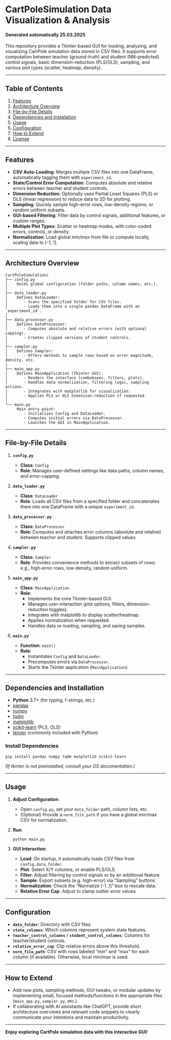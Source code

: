 # CartPoleSimulation Data Visualization & Analysis
#### Generated automatically 25.03.2025

This repository provides a Tkinter-based GUI for loading, analyzing, and visualizing CartPole simulation data stored in CSV files. It supports error computation between teacher (ground-truth) and student (NN-predicted) control signals, basic dimension-reduction (PLS/OLS), sampling, and various plot types (scatter, heatmap, density). 

---

## Table of Contents

1. [Features](#features)  
2. [Architecture Overview](#architecture-overview)  
3. [File-by-File Details](#file-by-file-details)  
4. [Dependencies and Installation](#dependencies-and-installation)  
5. [Usage](#usage)  
6. [Configuration](#configuration)  
7. [How to Extend](#how-to-extend)  
8. [License](#license)  

---

## Features

- **CSV Auto-Loading**: Merges multiple CSV files into one DataFrame, automatically tagging them with `experiment_id`.  
- **State/Control Error Computation**: Computes absolute and relative errors between teacher and student controls.  
- **Dimension Reduction**: Optionally uses Partial Least Squares (PLS) or OLS (linear regression) to reduce data to 2D for plotting.  
- **Sampling**: Quickly sample high-error rows, low-density regions, or random uniform subsets.  
- **GUI-based Filtering**: Filter data by control signals, additional features, or custom ranges.  
- **Multiple Plot Types**: Scatter or heatmap modes, with color-coded errors, controls, or density.  
- **Normalization**: Load global min/max from file or compute locally, scaling data to [-1, 1].  

---

## Architecture Overview

```
CartPoleSimulation/
├── config.py
│    Holds global configuration (folder paths, column names, etc.).
│
├── data_loader.py
│    Defines DataLoader:
│       - Scans the specified folder for CSV files.
│       - Loads them into a single pandas DataFrame with an `experiment_id`.
│
├── data_processor.py
│    Defines DataProcessor:
│       - Computes absolute and relative errors (with optional capping).
│       - Creates clipped versions of student controls.
│
├── sampler.py
│    Defines Sampler:
│       - Offers methods to sample rows based on error magnitude, density, etc.
│
├── main_app.py
│    Defines MainApplication (Tkinter GUI):
│       - Renders the interface (comboboxes, filters, plots).
│       - Handles data normalization, filtering logic, sampling actions.
│       - Integrates with matplotlib for visualization.
│       - Applies PLS or OLS dimension-reduction if requested.
│
└── main.py
     Main entry point:
        - Initializes Config and DataLoader.
        - Computes initial errors via DataProcessor.
        - Launches the GUI in MainApplication.
```

---

## File-by-File Details

1. **`config.py`**  
   - **Class**: `Config`  
   - **Role**: Manages user-defined settings like data paths, column names, and error-capping.  

2. **`data_loader.py`**  
   - **Class**: `DataLoader`  
   - **Role**: Loads all CSV files from a specified folder and concatenates them into one DataFrame with a unique `experiment_id`.  

3. **`data_processor.py`**  
   - **Class**: `DataProcessor`  
   - **Role**: Computes and attaches error columns (absolute and relative) between teacher and student. Supports clipped values.  

4. **`sampler.py`**  
   - **Class**: `Sampler`  
   - **Role**: Provides convenience methods to extract subsets of rows: e.g., high-error rows, low-density, random uniform.  

5. **`main_app.py`**  
   - **Class**: `MainApplication`  
   - **Role**:  
     - Implements the core Tkinter-based GUI.  
     - Manages user-interaction (plot options, filters, dimension-reduction toggles).  
     - Integrates with matplotlib to display scatter/heatmap.  
     - Applies normalization when requested.  
     - Handles data re-loading, sampling, and saving samples.  

6. **`main.py`**  
   - **Function**: `main()`  
   - **Role**:  
     - Instantiates `Config` and `DataLoader`.  
     - Precomputes errors via `DataProcessor`.  
     - Starts the Tkinter application (`MainApplication`).  

---

## Dependencies and Installation

- **Python** 3.7+ (for typing, f-strings, etc.)
- [pandas](https://pandas.pydata.org/)  
- [numpy](https://numpy.org/)  
- [tqdm](https://github.com/tqdm/tqdm)  
- [matplotlib](https://matplotlib.org/)  
- [scikit-learn](https://scikit-learn.org/) (PLS, OLS)  
- [tkinter](https://docs.python.org/3/library/tkinter.html) (commonly included with Python)

### Install Dependencies
```
pip install pandas numpy tqdm matplotlib scikit-learn
```
*(If tkinter is not preinstalled, consult your OS documentation.)*

---

## Usage

1. **Adjust Configuration**:  
   - Open `config.py`, set your `data_folder` path, column lists, etc.  
   - (Optional) Provide a `norm_file_path` if you have a global min/max CSV for normalization.  

2. **Run**:
   ```bash
   python main.py
   ```
3. **GUI Interaction**:  
   - **Load**: On startup, it automatically loads CSV files from `config.data_folder`.  
   - **Plot**: Select X/Y columns, or enable PLS/OLS.  
   - **Filter**: Adjust filtering by control signals or by an additional feature.  
   - **Sample**: Export subsets (e.g. high-error) via “Sampling” buttons.  
   - **Normalization**: Check the “Normalize [-1..1]” box to rescale data.  
   - **Relative Error Cap**: Adjust to clamp outlier error values.  

---

## Configuration

- **`data_folder`**: Directory with CSV files.  
- **`state_columns`**: Which columns represent system state features.  
- **`teacher_control_columns`** / **`student_control_columns`**: Columns for teacher/student controls.  
- **`relative_error_cap`**: Clip relative errors above this threshold.  
- **`norm_file_path`**: CSV with rows labeled “min” and “max” for each column (if available). Otherwise, local min/max is used.  

---

## How to Extend

- Add new plots, sampling methods, GUI tweaks, or modular updates by implementing small, focused methods/functions in the appropriate files (`main_app.py`, `sampler.py`, etc.).
- If collaborating with AI assistants like ChatGPT, provide short architecture overviews and relevant code snippets to clearly communicate your intentions and maintain productivity.

---

**Enjoy exploring CartPole simulation data with this interactive GUI!**
